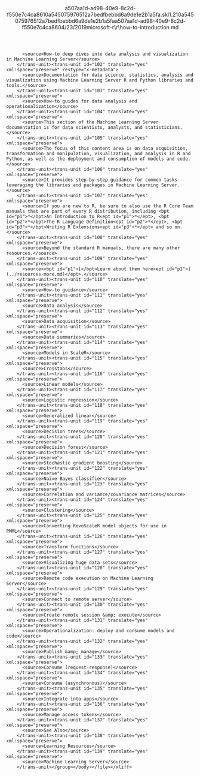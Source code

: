 <?xml version="1.0"?><xliff version="1.2" xmlns="urn:oasis:names:tc:xliff:document:1.2" xmlns:xsi="http://www.w3.org/2001/XMLSchema-instance" xsi:schemaLocation="urn:oasis:names:tc:xliff:document:1.2 xliff-core-1.2-transitional.xsd"><file datatype="xml" original="how-to-introduction.md" source-language="en-US" target-language="en-US"><header><tool tool-id="mdxliff" tool-name="mdxliff" tool-version="1.0-1931010" tool-company="Microsoft" /><xliffext:skl_file_name xmlns:xliffext="urn:microsoft:content:schema:xliffextensions">a507aa1d-ad98-40e9-8c2d-f550e7c4ca8610a545075976512a7bedfbebbd6a9de1e2b1a5fa.skl</xliffext:skl_file_name><xliffext:version xmlns:xliffext="urn:microsoft:content:schema:xliffextensions">1.2</xliffext:version><xliffext:ms.openlocfilehash xmlns:xliffext="urn:microsoft:content:schema:xliffextensions">10a545075976512a7bedfbebbd6a9de1e2b1a5fa</xliffext:ms.openlocfilehash><xliffext:ms.sourcegitcommit xmlns:xliffext="urn:microsoft:content:schema:xliffextensions">a507aa1d-ad98-40e9-8c2d-f550e7c4ca86</xliffext:ms.sourcegitcommit><xliffext:ms.lasthandoff xmlns:xliffext="urn:microsoft:content:schema:xliffextensions">04/23/2019</xliffext:ms.lasthandoff><xliffext:ms.openlocfilepath xmlns:xliffext="urn:microsoft:content:schema:xliffextensions">microsoft-r\r\how-to-introduction.md</xliffext:ms.openlocfilepath></header><body><group id="content" extype="content"><trans-unit id="101" translate="yes" xml:space="preserve" restype="x-metadata">
          <source>How-to deep dives into data analysis and visualization in Machine Learning Server</source>
        </trans-unit><trans-unit id="102" translate="yes" xml:space="preserve" restype="x-metadata">
          <source>Documentation for data science, statistics, analysis and visualization using Machine Learning Server R and Python libraries and tools.</source>
        </trans-unit><trans-unit id="103" translate="yes" xml:space="preserve">
          <source>How-to guides for data analysis and operationalization</source>
        </trans-unit><trans-unit id="104" translate="yes" xml:space="preserve">
          <source>This section of the Machine Learning Server documentation is for data scientists, analysts, and statisticians.</source>
        </trans-unit><trans-unit id="105" translate="yes" xml:space="preserve">
          <source>The focus of this content area is on data acquisition, transformation and manipulation, visualization, and analysis in R and Python, as well as the deployment and consumption of models and code.</source>
        </trans-unit><trans-unit id="106" translate="yes" xml:space="preserve">
          <source>It provides step-by-step guidance for common tasks leveraging the libraries and packages in Machine Learning Server.</source>
        </trans-unit><trans-unit id="107" translate="yes" xml:space="preserve">
          <source>If you are new to R, be sure to also use the R Core Team manuals that are part of every R distribution, including <bpt id="p1">*</bpt>An Introduction to R<ept id="p1">*</ept>, <bpt id="p2">*</bpt>The R Language Definition<ept id="p2">*</ept>, <bpt id="p3">*</bpt>Writing R Extensions<ept id="p3">*</ept> and so on.</source>
        </trans-unit><trans-unit id="108" translate="yes" xml:space="preserve">
          <source>Beyond the standard R manuals, there are many other resources.</source>
        </trans-unit><trans-unit id="109" translate="yes" xml:space="preserve">
          <source><bpt id="p1">[</bpt>Learn about them here<ept id="p1">](../resources-more.md)</ept>.</source>
        </trans-unit><trans-unit id="110" translate="yes" xml:space="preserve">
          <source>How-to guidance</source>
        </trans-unit><trans-unit id="111" translate="yes" xml:space="preserve">
          <source>Data analysis</source>
        </trans-unit><trans-unit id="112" translate="yes" xml:space="preserve">
          <source>Data acquisition</source>
        </trans-unit><trans-unit id="113" translate="yes" xml:space="preserve">
          <source>Data summaries</source>
        </trans-unit><trans-unit id="114" translate="yes" xml:space="preserve">
          <source>Models in ScaleR</source>
        </trans-unit><trans-unit id="115" translate="yes" xml:space="preserve">
          <source>Crosstabs</source>
        </trans-unit><trans-unit id="116" translate="yes" xml:space="preserve">
          <source>Linear models</source>
        </trans-unit><trans-unit id="117" translate="yes" xml:space="preserve">
          <source>Logistic regression</source>
        </trans-unit><trans-unit id="118" translate="yes" xml:space="preserve">
          <source>Generalized linear</source>
        </trans-unit><trans-unit id="119" translate="yes" xml:space="preserve">
          <source>Decision trees</source>
        </trans-unit><trans-unit id="120" translate="yes" xml:space="preserve">
          <source>Decision forest</source>
        </trans-unit><trans-unit id="121" translate="yes" xml:space="preserve">
          <source>Stochastic gradient boosting</source>
        </trans-unit><trans-unit id="122" translate="yes" xml:space="preserve">
          <source>Naïve Bayes classifier</source>
        </trans-unit><trans-unit id="123" translate="yes" xml:space="preserve">
          <source>Correlation and variance/covariance matrices</source>
        </trans-unit><trans-unit id="124" translate="yes" xml:space="preserve">
          <source>Clustering</source>
        </trans-unit><trans-unit id="125" translate="yes" xml:space="preserve">
          <source>Converting RevoScaleR model objects for use in PMML</source>
        </trans-unit><trans-unit id="126" translate="yes" xml:space="preserve">
          <source>Transform functions</source>
        </trans-unit><trans-unit id="127" translate="yes" xml:space="preserve">
          <source>Visualizing huge data sets</source>
        </trans-unit><trans-unit id="128" translate="yes" xml:space="preserve">
          <source>Remote code execution on Machine Learning Server</source>
        </trans-unit><trans-unit id="129" translate="yes" xml:space="preserve">
          <source>Connect to remote server</source>
        </trans-unit><trans-unit id="130" translate="yes" xml:space="preserve">
          <source>Create remote session &amp; execute</source>
        </trans-unit><trans-unit id="131" translate="yes" xml:space="preserve">
          <source>Operationalization: deploy and consume models and code</source>
        </trans-unit><trans-unit id="132" translate="yes" xml:space="preserve">
          <source>Publish &amp; manage</source>
        </trans-unit><trans-unit id="133" translate="yes" xml:space="preserve">
          <source>Consume (request-response)</source>
        </trans-unit><trans-unit id="134" translate="yes" xml:space="preserve">
          <source>Consume (asynchronous)</source>
        </trans-unit><trans-unit id="135" translate="yes" xml:space="preserve">
          <source>Integrate into apps</source>
        </trans-unit><trans-unit id="136" translate="yes" xml:space="preserve">
          <source>Manage access tokens</source>
        </trans-unit><trans-unit id="137" translate="yes" xml:space="preserve">
          <source>See Also</source>
        </trans-unit><trans-unit id="138" translate="yes" xml:space="preserve">
          <source>Learning Resources</source>
        </trans-unit><trans-unit id="139" translate="yes" xml:space="preserve">
          <source>Machine Learning Server</source>
        </trans-unit></group></body></file></xliff>
